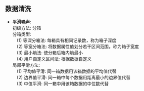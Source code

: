 ## 数据清洗

- **平滑噪声**:  
    初级方法: 分箱  
    分箱类型:  
    &emsp;(1) 等深分箱法: 每箱具有相同记录数，称为箱子深度</br>
    &emsp;(2) 等宽分箱法: 将数据属性值划分若干区间范围，称为箱子宽度</br>
    &emsp;(3) 最小熵法: 使分箱后箱内熵最小</br>
    &emsp;(4) 用户自定义区间法: 根据数据自定义</br>
    局部平滑方法:  
    &emsp;(1) 平均值平滑: 同一箱数据用该箱数据的平均值代替</br>
    &emsp;(2) 边界值平滑: 同一箱中每个数据用距离最小的边界值代替</br>
    &emsp;(3) 中值平滑: 同一箱中用该箱数据的中位数代替</br>